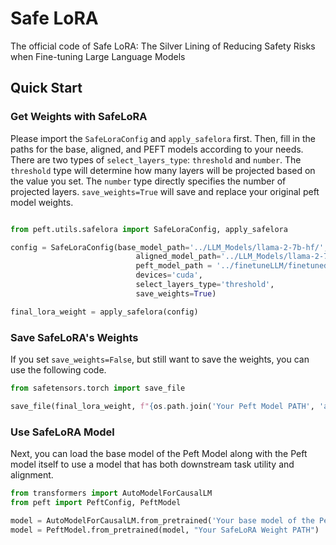 # Safe LoRA 

The official code of Safe LoRA: The Silver Lining of Reducing Safety Risks when Fine-tuning Large Language Models

## Quick Start

### Get Weights with SafeLoRA
Please import the `SafeLoraConfig` and `apply_safelora` first.
Then, fill in the paths for the base, aligned, and PEFT models according to your needs. There are two types of `select_layers_type`: `threshold` and `number`. The `threshold` type will determine how many layers will be projected based on the value you set. The `number` type directly specifies the number of projected layers. `save_weights=True` will save and replace your original peft model weights.

```python

from peft.utils.safelora import SafeLoraConfig, apply_safelora

config = SafeLoraConfig(base_model_path='../LLM_Models/llama-2-7b-hf/',\
                            aligned_model_path='../LLM_Models/llama-2-7b-chat-fp16/',
                            peft_model_path = '../finetuneLLM/finetuned_models/samsumBad-7b-fp16-peft-seed-42',
                            devices='cuda',
                            select_layers_type='threshold',
                            save_weights=True)

final_lora_weight = apply_safelora(config)

```
### Save SafeLoRA's Weights
If you set `save_weights=False`, but still want to save the weights, you can use the following code.

```python
from safetensors.torch import save_file

save_file(final_lora_weight, f"{os.path.join('Your Peft Model PATH', 'adapter_model.safetensors')}")
```

### Use SafeLoRA Model
Next, you can load the base model of the Peft Model along with the Peft model itself to use a model that has both downstream task utility and alignment.

```python
from transformers import AutoModelForCausalLM
from peft import PeftConfig, PeftModel

model = AutoModelForCausalLM.from_pretrained('Your base model of the Peft model PATH')
model = PeftModel.from_pretrained(model, "Your SafeLoRA Weight PATH")
```
